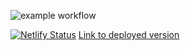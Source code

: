 ![example workflow](https://github.com/Valery91-qw/elinext-flickr/actions/workflows/github-actions.yml/badge.svg)

[![Netlify Status](https://api.netlify.com/api/v1/badges/308d79f4-a0a1-4807-9d17-e31d6b2037fd/deploy-status)](https://app.netlify.com/sites/jade-torrone-dc6f9e/deploys)
[Link to deployed version](https://jade-torrone-dc6f9e.netlify.app)

